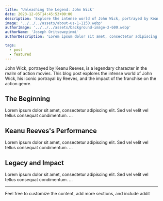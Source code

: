 ```yaml
---
title: 'Unleashing the Legend: John Wick'
date: 2023-12-05T14:45:53+00:00
description: 'Explore the intense world of John Wick, portrayed by Keanu Reeves, and delve into the impact of this iconic character on the action movie genre.'
image: '../../../assets/about-us-1-1150.webp'
authorImage: '../../../assets/background-image-2-600.webp'
authorName: 'Joseph Oritseweyinmi'
authorDescription: 'Lorem ipsum dolor sit amet, consectetur adipiscing elit. Sed vel velit vel tellus consequat condimentum. ...'

tags:
  - post
  - featured
---
```


John Wick, portrayed by Keanu Reeves, is a legendary character in the realm of action movies. This blog post explores the intense world of John Wick, his iconic portrayal by Reeves, and the impact of the franchise on the action genre.

## The Beginning

Lorem ipsum dolor sit amet, consectetur adipiscing elit. Sed vel velit vel tellus consequat condimentum. ...

## Keanu Reeves's Performance

Lorem ipsum dolor sit amet, consectetur adipiscing elit. Sed vel velit vel tellus consequat condimentum. ...

## Legacy and Impact

Lorem ipsum dolor sit amet, consectetur adipiscing elit. Sed vel velit vel tellus consequat condimentum. ...

---

Feel free to customize the content, add more sections, and include addit
